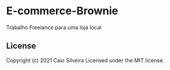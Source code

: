 # E-commerce-Brownie
Trabalho Freelance para uma loja local 

## License
Copyright (c) 2021 Caio Silveira
Licensed under the MIT license.

